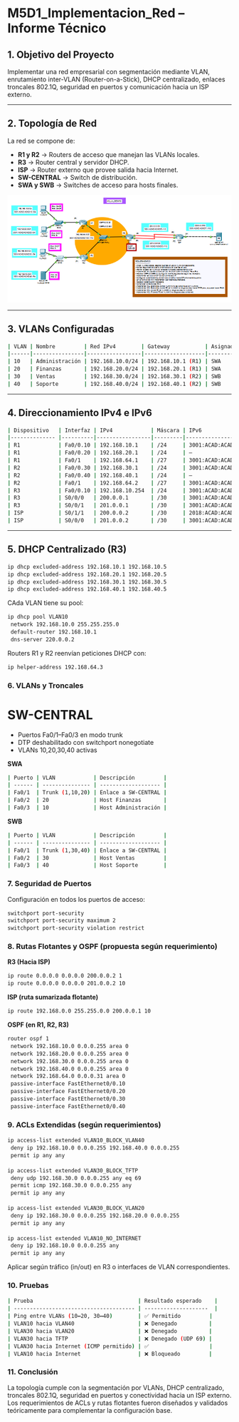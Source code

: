 # M5D1_Implementacion_Red – Informe Técnico

## 1. Objetivo del Proyecto

Implementar una red empresarial con segmentación mediante VLAN, enrutamiento inter-VLAN (Router-on-a-Stick), DHCP centralizado, enlaces troncales 802.1Q, seguridad en puertos y comunicación hacia un ISP externo.

---

## 2. Topología de Red

La red se compone de:

- **R1 y R2** → Routers de acceso que manejan las VLANs locales.
- **R3** → Router central y servidor DHCP.
- **ISP** → Router externo que provee salida hacia Internet.
- **SW-CENTRAL** → Switch de distribución.
- **SWA y SWB** → Switches de acceso para hosts finales.

![Topología](docs/topologia_m5d1_fixed.png)

---

## 3. VLANs Configuradas

```bash
| VLAN | Nombre         | Red IPv4        | Gateway           | Asignada en |
|------|----------------|-----------------|-------------------|-------------|
| 10   | Administración | 192.168.10.0/24 | 192.168.10.1 (R1) | SWA         |
| 20   | Finanzas       | 192.168.20.0/24 | 192.168.20.1 (R1) | SWA         |
| 30   | Ventas         | 192.168.30.0/24 | 192.168.30.1 (R2) | SWB         |
| 40   | Soporte        | 192.168.40.0/24 | 192.168.40.1 (R2) | SWB         |
```

---

## 4. Direccionamiento IPv4 e IPv6

```bash
| Dispositivo   | Interfaz | IPv4            | Máscara | IPv6                      |
|-------------- |----------|-----------------|---------|---------------------------|
| R1            | Fa0/0.10 | 192.168.10.1    | /24     | 3001:ACAD:ACAD:100::1/112 |
| R1            | Fa0/0.20 | 192.168.20.1    | /24     | —                         |
| R1            | Fa0/1    | 192.168.64.1    | /27     | 3001:ACAD:ACAD:100::1/112 |
| R2            | Fa0/0.30 | 192.168.30.1    | /24     | 3001:ACAD:ACAD:100::2/112 |
| R2            | Fa0/0.40 | 192.168.40.1    | /24     | —                         |
| R2            | Fa0/1    | 192.168.64.2    | /27     | 3001:ACAD:ACAD:100::2/112 |
| R3            | Fa0/0.10 | 192.168.10.254  | /24     | 3001:ACAD:ACAD:100::3/112 |
| R3            | S0/0/0   | 200.0.0.1       | /30     | 3001:ACAD:ACAD:E::1/112   |
| R3            | S0/0/1   | 201.0.0.1       | /30     | 3001:ACAD:ACAD:D::1/112   |
| ISP           | S0/1/1   | 200.0.0.2       | /30     | 2018:ACAD:ACAD:E::2/112   |
| ISP           | S0/0/0   | 201.0.0.2       | /30     | 3001:ACAD:ACAD:E::2/112   |
```

---

## 5. DHCP Centralizado (R3)

```bash
ip dhcp excluded-address 192.168.10.1 192.168.10.5
ip dhcp excluded-address 192.168.20.1 192.168.20.5
ip dhcp excluded-address 192.168.30.1 192.168.30.5
ip dhcp excluded-address 192.168.40.1 192.168.40.5
```

CAda VLAN tiene su pool:

```bash
ip dhcp pool VLAN10
 network 192.168.10.0 255.255.255.0
 default-router 192.168.10.1
 dns-server 220.0.0.2
```

Routers R1 y R2 reenvían peticiones DHCP con:

```bash
ip helper-address 192.168.64.3
```

### 6. VLANs y Troncales

# SW-CENTRAL

- Puertos Fa0/1–Fa0/3 en modo trunk
- DTP deshabilitado con switchport nonegotiate
- VLANs 10,20,30,40 activas

**SWA**

```bash
| Puerto | VLAN            | Descripción         |
| ------ | --------------- | ------------------- |
| Fa0/1  | Trunk (1,10,20) | Enlace a SW-CENTRAL |
| Fa0/2  | 20              | Host Finanzas       |
| Fa0/3  | 10              | Host Administración |
```

**SWB**

```bash
| Puerto | VLAN            | Descripción         |
| ------ | --------------- | ------------------- |
| Fa0/1  | Trunk (1,30,40) | Enlace a SW-CENTRAL |
| Fa0/2  | 30              | Host Ventas         |
| Fa0/3  | 40              | Host Soporte        |

```

### 7. Seguridad de Puertos

Configuración en todos los puertos de acceso:

```bash
switchport port-security
switchport port-security maximum 2
switchport port-security violation restrict
```

### 8. Rutas Flotantes y OSPF (propuesta según requerimiento)

**R3 (Hacia ISP)**

```bash
ip route 0.0.0.0 0.0.0.0 200.0.0.2 1
ip route 0.0.0.0 0.0.0.0 201.0.0.2 10
```

**ISP (ruta sumarizada flotante)**

```bash
ip route 192.168.0.0 255.255.0.0 200.0.0.1 10
```

**OSPF (en R1, R2, R3)**

```bash
router ospf 1
 network 192.168.10.0 0.0.0.255 area 0
 network 192.168.20.0 0.0.0.255 area 0
 network 192.168.30.0 0.0.0.255 area 0
 network 192.168.40.0 0.0.0.255 area 0
 network 192.168.64.0 0.0.0.31 area 0
 passive-interface FastEthernet0/0.10
 passive-interface FastEthernet0/0.20
 passive-interface FastEthernet0/0.30
 passive-interface FastEthernet0/0.40
```

### 9. ACLs Extendidas (según requerimientos)

```bash
ip access-list extended VLAN10_BLOCK_VLAN40
 deny ip 192.168.10.0 0.0.0.255 192.168.40.0 0.0.0.255
 permit ip any any

ip access-list extended VLAN30_BLOCK_TFTP
 deny udp 192.168.30.0 0.0.0.255 any eq 69
 permit icmp 192.168.30.0 0.0.0.255 any
 permit ip any any

ip access-list extended VLAN30_BLOCK_VLAN20
 deny ip 192.168.30.0 0.0.0.255 192.168.20.0 0.0.0.255
 permit ip any any

ip access-list extended VLAN10_NO_INTERNET
 deny ip 192.168.10.0 0.0.0.255 any
 permit ip any any

```

Aplicar según tráfico (in/out) en R3 o interfaces de VLAN correspondientes.

### 10. Pruebas

```bash
| Prueba                                 | Resultado esperado    |
| -------------------------------------- | --------------------  |
| Ping entre VLANs (10↔20, 30↔40)        | ✅ Permitido         |
| VLAN10 hacia VLAN40                    | ❌ Denegado          |
| VLAN30 hacia VLAN20                    | ❌ Denegado          |
| VLAN30 hacia TFTP                      | ❌ Denegado (UDP 69) |
| VLAN30 hacia Internet (ICMP permitido) | ✅                   |
| VLAN10 hacia Internet                  | ❌ Bloqueado         |

```

### 11. Conclusión

La topología cumple con la segmentación por VLANs, DHCP centralizado, troncales 802.1Q, seguridad en puertos y conectividad hacia un ISP externo.
Los requerimientos de ACLs y rutas flotantes fueron diseñados y validados teóricamente para complementar la configuración base.
